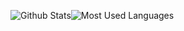 
![Github Stats](https://github-readme-stats.vercel.app/api?username=zhuominlooper&show_icons=true&theme=dark&count_private=true)![Most Used Languages](https://github-readme-stats.vercel.app/api/top-langs/?username=zhuominlooper&theme=dark&layout=compact) 

